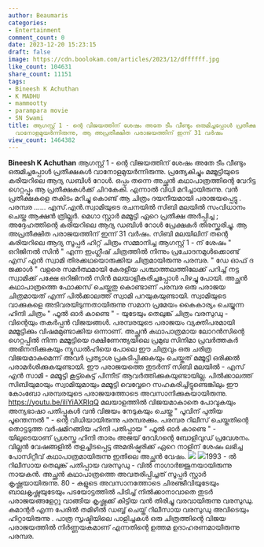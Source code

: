 ```yaml
---
author: Beaumaris
categories:
- Entertainment
comment_count: 0
date: 2023-12-20 15:23:15
draft: false
image: https://cdn.boolokam.com/articles/2023/12/dffffff.jpg
like_count: 104631
share_count: 11151
tags:
- Bineesh K Achuthan
- K MADHU
- mammootty
- parampara movie
- SN Swami
title: ആഗസ്റ്റ് 1 - ന്റെ വിജയത്തിന് ശേഷം അതേ ടീം വീണ്ടും ഒരുമിച്ചപ്പോൾ പ്രതീക്ഷകൾ
  വാനോളമുയർന്നിരുന്നു, ആ അപ്രതീക്ഷിത പരാജയത്തിന് ഇന്ന് 31 വർഷം
view_count: 1464382
---
```


**Bineesh K Achuthan** ആഗസ്റ്റ് 1 - ന്റെ വിജയത്തിന് ശേഷം അതേ ടീം വീണ്ടും ഒരുമിച്ചപ്പോൾ പ്രതീക്ഷകൾ വാനോളമുയർന്നിരുന്നു. പ്രത്യേകിച്ചും മമ്മൂട്ടിയുടെ കരിയറിലെ ആദ്യ ഡബിൾ റോൾ. ഒപ്പം തന്നെ അച്ഛൻ കഥാപാത്രത്തിന്റെ വേറിട്ട ഗെറ്റപ്പും ആ പ്രതീക്ഷകൾക്ക് ചിറകേകി. എന്നാൽ വിധി മറിച്ചായിരുന്നു. വൻ പ്രതീക്ഷകളെ തകിടം മറിച്ചു കൊണ്ട് ആ ചിത്രം ദയനീയമായി പരാജയപ്പെട്ടു . പരമ്പര ...... എസ്.എൻ.സ്വാമിയുടെ രചനയിൽ സിബി മലയിൽ സംവിധാനം ചെയ്ത ആക്ഷൻ ത്രില്ലർ. മെഗാ സ്റ്റാർ മമ്മൂട്ടി ഏറെ പ്രതീക്ഷ അർപ്പിച്ച ; അദ്ദേഹത്തിന്റെ കരിയറിലെ ആദ്യ ഡബിൾ റോൾ പ്രേക്ഷകർ തിരസ്ക്കരിച്ചു. ആ അപ്രതീക്ഷിത പരാജയത്തിന് ഇന്ന് 31 വർഷം. സിബി മലയിലിന് തന്റെ കരിയറിലെ ആദ്യ സൂപ്പർ ഹിറ്റ് ചിത്രം സമ്മാനിച്ച ആഗസ്റ്റ് 1 - ന് ശേഷം " ഒറിജിനൽ സിൻ " എന്ന ഇംഗ്ലീഷ് ചിത്രത്തിൽ നിന്നും പ്രചോദനമുൾക്കൊണ്ട് എസ് എൻ സ്വാമി തിരക്കഥയൊരുക്കിയ ചിത്രമായിരുന്നു പരമ്പര. " ഡേ ഓഫ് ദ ജക്കാൾ " വളരെ സമർത്ഥമായി കേരളീയ പശ്ചാത്തലത്തിലേക്ക് പറിച്ച് നട്ട സ്വാമിക്ക് പക്ഷേ ഒറിജിനൽ സിൻ മലയാളീകരിച്ചപ്പോൾ പിഴച്ചു പോയി. അച്ഛൻ കഥാപാത്രത്തെ ഫോക്കസ് ചെയ്തതു കൊണ്ടാണ് പരമ്പര ഒരു പരാജയ ചിത്രമായത് എന്ന് പിൽക്കാലത്ത് സ്വാമി പറയുകയുണ്ടായി. സ്വാമിയുടെ വാക്കുകളെ അടിവരയിടുന്നതായിരുന്നു സമാന പ്രമേയം കൈകാര്യം ചെയ്യുന്ന ഹിന്ദി ചിത്രം " ഫൂൽ ഓർ കാണ്ടെ " - യുടേയും തെലുങ്ക് ചിത്രം വരസുഡു - വിന്റെയും തകർപ്പൻ വിജയങ്ങൾ. പരമ്പരയുടെ പരാജയം വ്യക്തിപരമായി മമ്മൂട്ടിക്കും വിഷമമുണ്ടാക്കിയ ഒന്നാണ്. അച്ഛൻ കഥാപാത്രമായ ലോറൻസിന്റെ ഗെറ്റപ്പിൽ നിന്ന മമ്മൂട്ടിയെ ദക്ഷിണേന്ത്യയിലെ പ്രമുഖ സിനിമാ പ്രവർത്തകർ അഭിനന്ദിക്കുകയും ന്യൂഡൽഹിയെ പോലെ ഈ ചിത്രവും ഒരു ചരിത്ര വിജയമാകുമെന്ന് അവർ പ്രത്യാശ പ്രകടിപ്പിക്കുകയും ചെയ്തത് മമ്മൂട്ടി ഒരിക്കൽ പരാമർശിക്കുകയുണ്ടായി. ഈ പരാജയത്തെ തുടർന്ന് സിബി മലയിൽ - എസ് എൻ സാമി - മമ്മൂട്ടി കൂട്ട്കെട്ട് പിന്നീട് ആവർത്തിക്കുകയുണ്ടായില്ല. പിൽക്കാലത്ത് സിബിയുമായും സ്വാമിയുമായും മമ്മൂട്ടി വെവ്വേറെ സഹകരിച്ചിട്ടുണ്ടെങ്കിലും ഈ കോംബോ പരമ്പരയുടെ പരാജയത്തോടെ അവസാനിക്കുകയായിരുന്നു. https://youtu.be/iliYiAXRIqQ മലയാളത്തിൽ വിജയമാകാതെ പോവുകയും അന്യഭാഷാ പതിപ്പുകൾ വൻ വിജയം നേടുകയും ചെയ്ത " പൂവിന് പുതിയ പൂന്തെന്നൽ " - ന്റെ വിധിയായിരുന്നു പരമ്പരക്കും. പരമ്പര റിലീസ് ചെയ്തതിന്റെ തൊട്ടടുത്ത വർഷമിറങ്ങിയ ഹിന്ദി പതിപ്പായ " ഫൂൽ ഓർ കാണ്ടെ " - യിലൂടെയാണ് പ്രശസ്ത ഹിന്ദി താരം അജയ് ദേവ്ഗന്റെ ബോളിവുഡ് പ്രവേശനം. വില്ലൻ വേഷങ്ങളിൽ തളച്ചിടപ്പെട്ട അമരിഷ്പുരിക്ക് ഏറെ നാളിന് ശേഷം ലഭിച്ച പോസിറ്റീവ് കഥാപാത്രമായിരുന്നു ഇതിലെ അച്ഛൻ വേഷം. ![](https://cdn.boolokam.com/articles/2023/12/dffffff.jpg) ![](https://cdn.boolokam.com/articles/2023/12/fqffff.jpg)1993 - ൽ റിലീസായ തെലുങ്ക് പതിപ്പായ വരസുഡു - വിൽ നാഗാർജ്ജുനയായിരുന്നു നായകൻ. അച്ഛൻ കഥാപാത്രത്തെ അവതരിപ്പിച്ചത് സൂപ്പർ സ്റ്റാർ കൃഷ്ണയായിരുന്നു. 80 - കളുടെ അവസാനത്തോടെ ചിരഞ്ജീവിയുടേയും ബാലകൃഷ്ണയുടേയും പടയോട്ടത്തിൽ പിടിച്ച് നിൽക്കാനാവാതെ തുടർ പരാജയങ്ങളേറ്റു വാങ്ങിയ കൃഷ്ണക്ക് കിട്ടിയ വൻ തിരിച്ചു വരവായിരുന്നു വരസുഡു. കമാന്റർ എന്ന പേരിൽ തമിഴിൽ ഡബ്ബ് ചെയ്ത് റിലീസായ വരസുഡു അവിടെയും ഹിറ്റായിരുന്നു . പാത്ര സൃഷ്ടിയിലെ പാളിച്ചകൾ ഒരു ചിത്രത്തിന്റെ വിജയ പരാജയത്തിൽ നിർണ്ണയകമാണ് എന്നതിന്റെ ഉത്തമ ഉദാഹരണമായിരുന്നു പരമ്പര.